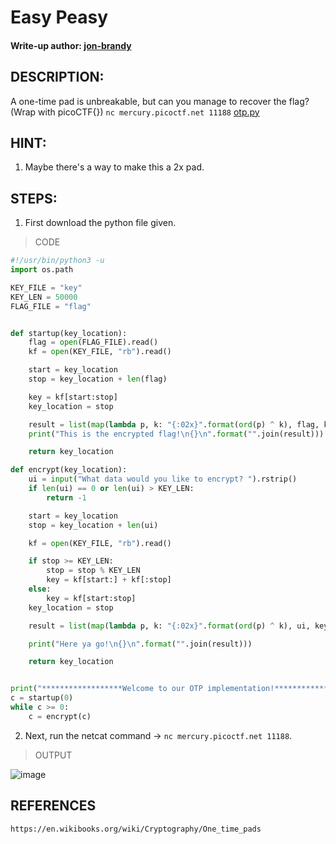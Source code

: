 # Easy Peasy
#### Write-up author: [jon-brandy](https://github.com/jon-brandy)
## DESCRIPTION:
A one-time pad is unbreakable, but can you manage to recover the flag? 
(Wrap with picoCTF{}) `nc mercury.picoctf.net 11188` [otp.py](https://github.com/jon-brandy/CTF-WRITE-UP/blob/fee9da0a6e797eaaa7902bc0dc645396ca97a3b7/Asset/Easy%20Peasy/otp.py)
## HINT:
1. Maybe there's a way to make this a 2x pad.
## STEPS:
1. First download the python file given.

> CODE

```py
#!/usr/bin/python3 -u
import os.path

KEY_FILE = "key"
KEY_LEN = 50000
FLAG_FILE = "flag"


def startup(key_location):
	flag = open(FLAG_FILE).read()
	kf = open(KEY_FILE, "rb").read()

	start = key_location
	stop = key_location + len(flag)

	key = kf[start:stop]
	key_location = stop

	result = list(map(lambda p, k: "{:02x}".format(ord(p) ^ k), flag, key))
	print("This is the encrypted flag!\n{}\n".format("".join(result)))

	return key_location

def encrypt(key_location):
	ui = input("What data would you like to encrypt? ").rstrip()
	if len(ui) == 0 or len(ui) > KEY_LEN:
		return -1

	start = key_location
	stop = key_location + len(ui)

	kf = open(KEY_FILE, "rb").read()

	if stop >= KEY_LEN:
		stop = stop % KEY_LEN
		key = kf[start:] + kf[:stop]
	else:
		key = kf[start:stop]
	key_location = stop

	result = list(map(lambda p, k: "{:02x}".format(ord(p) ^ k), ui, key))

	print("Here ya go!\n{}\n".format("".join(result)))

	return key_location


print("******************Welcome to our OTP implementation!******************")
c = startup(0)
while c >= 0:
	c = encrypt(c)

```

2. Next, run the netcat command -> `nc mercury.picoctf.net 11188`.

> OUTPUT

![image](https://user-images.githubusercontent.com/70703371/181180236-82f6dce1-6452-4078-b23d-49d358674e24.png)





## REFERENCES
```
https://en.wikibooks.org/wiki/Cryptography/One_time_pads
```
